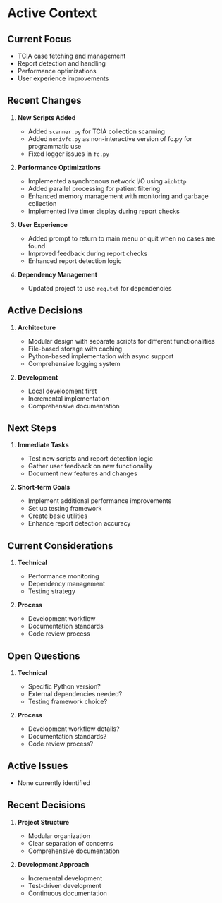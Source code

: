 # Active Context

## Current Focus
- TCIA case fetching and management
- Report detection and handling
- Performance optimizations
- User experience improvements

## Recent Changes
1. **New Scripts Added**
   - Added `scanner.py` for TCIA collection scanning
   - Added `nonivfc.py` as non-interactive version of fc.py for programmatic use
   - Fixed logger issues in `fc.py`

2. **Performance Optimizations**
   - Implemented asynchronous network I/O using `aiohttp`
   - Added parallel processing for patient filtering
   - Enhanced memory management with monitoring and garbage collection
   - Implemented live timer display during report checks

3. **User Experience**
   - Added prompt to return to main menu or quit when no cases are found
   - Improved feedback during report checks
   - Enhanced report detection logic

4. **Dependency Management**
   - Updated project to use `req.txt` for dependencies

## Active Decisions
1. **Architecture**
   - Modular design with separate scripts for different functionalities
   - File-based storage with caching
   - Python-based implementation with async support
   - Comprehensive logging system

2. **Development**
   - Local development first
   - Incremental implementation
   - Comprehensive documentation

## Next Steps
1. **Immediate Tasks**
   - Test new scripts and report detection logic
   - Gather user feedback on new functionality
   - Document new features and changes

2. **Short-term Goals**
   - Implement additional performance improvements
   - Set up testing framework
   - Create basic utilities
   - Enhance report detection accuracy

## Current Considerations
1. **Technical**
   - Performance monitoring
   - Dependency management
   - Testing strategy

2. **Process**
   - Development workflow
   - Documentation standards
   - Code review process

## Open Questions
1. **Technical**
   - Specific Python version?
   - External dependencies needed?
   - Testing framework choice?

2. **Process**
   - Development workflow details?
   - Documentation standards?
   - Code review process?

## Active Issues
- None currently identified

## Recent Decisions
1. **Project Structure**
   - Modular organization
   - Clear separation of concerns
   - Comprehensive documentation

2. **Development Approach**
   - Incremental development
   - Test-driven development
   - Continuous documentation 
